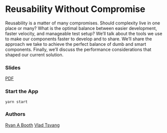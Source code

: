 # Reusability Without Compromise

Reusability is a matter of many compromises. Should complexity live in one place or many? What is the optimal balance between easier development, faster velocity, and manageable test setup? We’ll talk about the tools we use to make our components faster to develop and to share. We’ll share the approach we take to achieve the perfect balance of dumb and smart components. Finally, we’ll discuss the performance considerations that shaped our current solution.

### Slides
[PDF](https://github.com/vladtsf/real-world-react-app/blob/master/slides.pdf)

### Start the App
`yarn start`

### Authors

[Ryan A Booth](https://github.com/ryanabooth)
[Vlad Tsvang](https://github.com/vladtsf)
